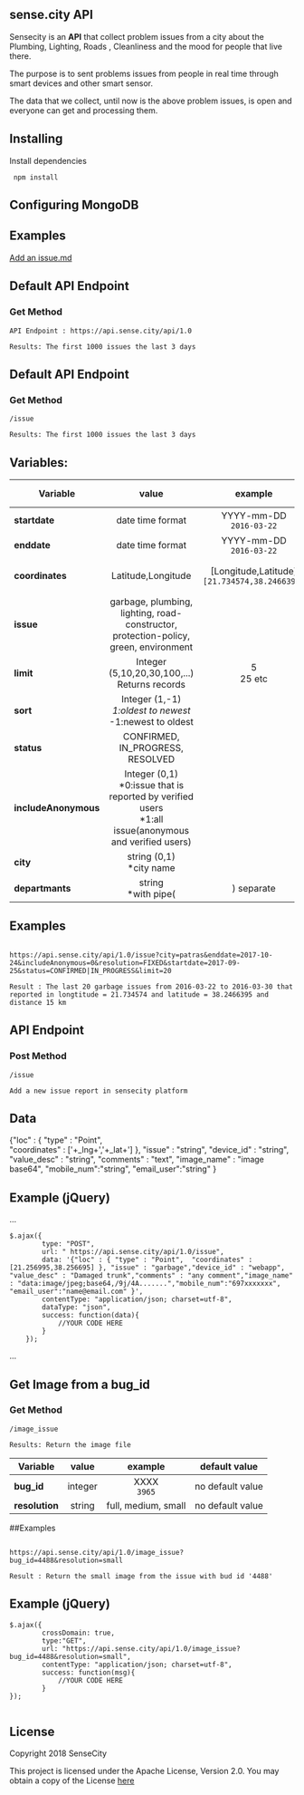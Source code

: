 
## sense.city API

Sensecity is an **API** that collect problem issues from a city about the Plumbing, Lighting, Roads , Cleanliness and the mood for people that live there.

The purpose is to sent problems issues from people in real time through smart devices and other smart sensor.

The data that we collect, until now is the above problem issues, is open and everyone can get and processing them.

## Installing

Install dependencies
```
 npm install
```

## Configuring MongoDB

## Examples
[Add an issue.md](Add_an_issue.md)

## Default API Endpoint
### Get Method
```
API Endpoint : https://api.sense.city/api/1.0

Results: The first 1000 issues the last 3 days
```

## Default API Endpoint
### Get Method
```
/issue

Results: The first 1000 issues the last 3 days
```

## Variables:


| Variable | value | example | default value |
| --- | :-------------: | :---: | :---: |
| **startdate** | date time format  | YYYY-mm-DD <br>```2016-03-22```| today minus 3 days|
| **enddate** | date time format |  YYYY-mm-DD <br>```2016-03-22```  | today |
| **coordinates** | Latitude,Longitude | [Longitude,Latitude]<br>```[21.734574,38.2466395]``` |  with no specific coordinates |
| **issue** | garbage, plumbing, lighting, road-constructor, protection-policy, green, environment |  |  all issues |
| **limit** | Integer (5,10,20,30,100,...) <br>Returns records | 5<br>25 etc |  1000 |
| **sort** | Integer (1,-1)<br>*1:oldest to newest<br>*-1:newest to oldest  |  |  newest to oldest |
| **status** | CONFIRMED, IN_PROGRESS, RESOLVED  |  |  'CONFIRMED|IN_PROGRESS' |
| **includeAnonymous** | Integer (0,1)<br>*0:issue that is reported by verified users <br>*1:all issue(anonymous and verified users)  |  |  0 |
| **city** | string (0,1)<br>*city name  |  |  no default value |
| **departmants** | string <br>*with pipe(|) separate |  |  no deafault value |

## Examples

```

https://api.sense.city/api/1.0/issue?city=patras&enddate=2017-10-24&includeAnonymous=0&resolution=FIXED&startdate=2017-09-25&status=CONFIRMED|IN_PROGRESS&limit=20

Result : The last 20 garbage issues from 2016-03-22 to 2016-03-30 that reported in longtitude = 21.734574 and latitude = 38.2466395 and distance 15 km
```


## API Endpoint
### Post Method
```
/issue

Add a new issue report in sensecity platform
```

## Data

{"loc" : {
        "type" : "Point",  
        "coordinates" : ['+_lng+','+_lat+']
    },
    "issue" : "string",
    "device_id" : "string",
    "value_desc" : "string",
    "comments" : "text",
    "image_name" : "image base64",
    "mobile_num":"string",
    "email_user":"string"
}

## Example (jQuery)

...

    $.ajax({
            type: "POST",
            url: " https://api.sense.city/api/1.0/issue",
            data: '{"loc" : { "type" : "Point",  "coordinates" : [21.256995,38.256695] }, "issue" : "garbage","device_id" : "webapp", "value_desc" : "Damaged trunk","comments" : "any comment","image_name" : "data:image/jpeg;base64,/9j/4A.......","mobile_num":"697xxxxxxx", "email_user":"name@email.com" }',
            contentType: "application/json; charset=utf-8",
            dataType: "json",
            success: function(data){
                //YOUR CODE HERE
            }
        });

...

## Get Image from a bug_id
### Get Method
```
/image_issue

Results: Return the image file
```

| Variable | value | example | default value |
| ------------ | :-------------: | :---: | :---: |
| **bug_id** | integer  | XXXX <br>```3965```| no default value |
| **resolution** | string |  full, medium, small  | no default value |

##Examples

```

https://api.sense.city/api/1.0/image_issue?bug_id=4488&resolution=small

Result : Return the small image from the issue with bud id '4488'
```

## Example (jQuery)
```
$.ajax({
		crossDomain: true,
		type:"GET",
		url: "https://api.sense.city/api/1.0/image_issue?bug_id=4488&resolution=small",
		contentType: "application/json; charset=utf-8",                                				
		success: function(msg){
            //YOUR CODE HERE
        }
});


```
## License
Copyright 2018 SenseCity

This project is licensed under the Apache License, Version 2.0.
You may obtain a copy of the License [here](http://www.apache.org/licenses/LICENSE-2.0)
